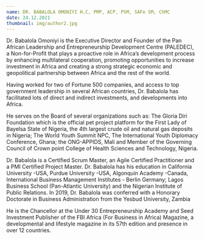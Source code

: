 ```yaml
---
name: DR. BABALOLA OMONIYI H.C, PMP, ACP, PSM, SAFe SM, ChMC
date: 24.12.2021
thumbnail: img/author2.jpg
---
```

Dr. Babalola Omoniyi is the Executive Director and Founder of the Pan African Leadership and Entrepreneurship Development Centre (PALEDEC), a Non-for-Profit that plays a proactive role in Africa’s development process by enhancing multilateral cooperation, promoting opportunities to increase investment in Africa and creating a strong strategic economic and geopolitical partnership between Africa and the rest of the world.

Having worked for two of Fortune 500 companies, and access to top government leadership in several African countries, Dr. Babalola has facilitated lots of direct and indirect investments, and developments into Africa.

He serves on the Board of several organizations such as: The Gloria Diri Foundation which is the official pet project platform for the First Lady of Bayelsa State of Nigeria, the 4th largest crude oil and natural gas deposits in Nigeria; The World Youth Summit NPC, The International Youth Diplomacy Conference, Ghana; the ONG-APPIDS, Mali and Member of the Governing Council of Crown point College of Health Sciences and Technology, Nigeria.

Dr. Babalola is a Certified Scrum Master, an Agile Certified Practitioner and a PMI Certified Project Master. Dr. Babalola has his education in California University -USA, Purdue University -USA, Algonquin Academy -Canada, International Business Management Institutes - Berlin Germany; Lagos Business School (Pan-Atlantic University) and the Nigerian Institute of Public Relations. In 2019, Dr. Babalola was conferred with a Honorary Doctorate in Business Administration from the Yesbud University, Zambia

He is the Chancellor at the Under 30 Entrepreneurship Academy and Seed Investment Publisher of the FBI Africa (For Business in Africa) Magazine, a developmental and lifestyle magazine in its 57th edition and presence in over 12 countries.